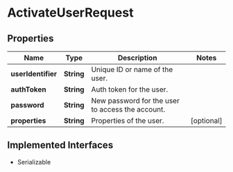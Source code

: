 

# ActivateUserRequest


## Properties

| Name | Type | Description | Notes |
|------------ | ------------- | ------------- | -------------|
|**userIdentifier** | **String** | Unique ID or name of the user. |  |
|**authToken** | **String** | Auth token for the user. |  |
|**password** | **String** | New password for the user to access the account. |  |
|**properties** | **String** | Properties of the user. |  [optional] |


## Implemented Interfaces

* Serializable


